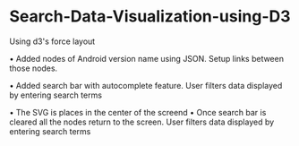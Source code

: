# Search-Data-Visualization-using-D3
Using d3's force layout

•	Added nodes of Android version name using JSON. Setup links between those nodes.

•	Added search bar with autocomplete feature. User filters data displayed by entering search terms

•	The SVG is places in the center of the screend
•	Once search bar is cleared all the nodes return to the screen.
User filters data displayed by entering search terms

